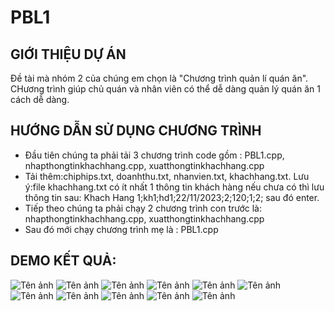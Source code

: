 # PBL1
## GIỚI THIỆU DỰ ÁN 
Đề tài mà nhóm 2 của chúng em chọn là "Chương trình quản lí quán ăn". CHương trình giúp chủ quán và nhân viên có thể dễ dàng quản lý quán ăn 1 cách dễ dàng.
## HƯỚNG DẪN SỬ DỤNG CHƯƠNG TRÌNH
- Đầu tiên chúng ta phải tải 3 chương trình code gồm : PBL1.cpp, nhapthongtinkhachhang.cpp, xuatthongtinkhachhang.cpp
- Tải thêm:chiphips.txt, doanhthu.txt, nhanvien.txt, khachhang.txt. Lưu ý:file khachhang.txt có ít nhất 1 thông tin khách hàng nếu chưa có thì lưu thông tin sau: Khach Hang 1;kh1;hd1;22/11/2023;2;120;1;2; sau đó enter.
- Tiếp theo chúng ta phải chạy 2 chương trình con trước là: nhapthongtinkhachhang.cpp, xuatthongtinkhachhang.cpp 
- Sau đó mới chạy chương trình mẹ là : PBL1.cpp
## DEMO KẾT QUẢ:
![Tên ảnh](https://scontent.fhan4-3.fna.fbcdn.net/v/t1.15752-9/351266018_1417406105761329_2588364042001250788_n.png?_nc_cat=100&ccb=1-7&_nc_sid=ae9488&_nc_ohc=rb7MhvHNQGYAX9Cy68I&_nc_oc=AQnBHdbIvFRnd-w9iZTH7Tbe3WfPTAhS9PAygaPe9lGPsGk4KOimwR7it94eOniyCtU&_nc_ht=scontent.fhan4-3.fna&oh=03_AdR-JKV_hI67xIQPmwjzXLVJpHbootgXufSjz8d0_IL7xw&oe=64A28DD4)
![Tên ảnh](https://scontent.fhan4-3.fna.fbcdn.net/v/t1.15752-9/344777610_1936030090092237_1997662962609295715_n.png?_nc_cat=103&ccb=1-7&_nc_sid=ae9488&_nc_ohc=k0pt3_D38sIAX8Xgpoi&_nc_oc=AQlU0gl19oMPwgqVGY-iqVidg2DJDhajcP254wh1gO3iARSSHMLy2eUR4jhcLBVbr-8&_nc_ht=scontent.fhan4-3.fna&oh=03_AdSRpHfApgoSNke6ypS4yhEKCCmweF81UOYhFF96NI4krQ&oe=64A29D49)
![Tên ảnh](https://scontent.fhan4-3.fna.fbcdn.net/v/t1.15752-9/351478436_636689845166432_778076159907882148_n.png?_nc_cat=103&ccb=1-7&_nc_sid=ae9488&_nc_ohc=aAvs5Acvsj0AX8boDE1&_nc_ht=scontent.fhan4-3.fna&oh=03_AdQscvNgg9-qGwbDYmfzqkFdJH-_W4ogQZIPm5oMrosMZw&oe=64A28C73)
![Tên ảnh](https://scontent.fhan4-3.fna.fbcdn.net/v/t1.15752-9/350988777_787068706149365_1790983302171623840_n.png?_nc_cat=100&ccb=1-7&_nc_sid=ae9488&_nc_ohc=M5qxHIIgDj4AX-MFhaK&_nc_ht=scontent.fhan4-3.fna&oh=03_AdQq_W0HK8WGB6jKIYNrorOVYTytujPn78j4MrcUsAAL4g&oe=64A2799B) 
![Tên ảnh](https://scontent.fhan4-1.fna.fbcdn.net/v/t1.15752-9/351591693_1256330045244594_368627208636764933_n.png?_nc_cat=105&ccb=1-7&_nc_sid=ae9488&_nc_ohc=aPv9-6guUMAAX86YPBs&_nc_ht=scontent.fhan4-1.fna&oh=03_AdQPmiR4S7sN2ACHkdzgEYC7NjsmJrUudJgZzlrx7wDHYQ&oe=64A273BD)
![Tên ảnh](https://scontent.fhan3-1.fna.fbcdn.net/v/t1.15752-9/350380350_792195652558316_4072343343026229406_n.png?_nc_cat=102&ccb=1-7&_nc_sid=ae9488&_nc_ohc=Yz8-xbGnJSwAX8QWIYX&_nc_ht=scontent.fhan3-1.fna&oh=03_AdTWHE7hqJ9M2OoU5A4whYECSr_blCN0Z2czm5nQP-0e1A&oe=64A2933D)
![Tên ảnh](https://scontent.fhan4-2.fna.fbcdn.net/v/t1.15752-9/351502712_1513995026027893_2158932395599629654_n.png?_nc_cat=111&ccb=1-7&_nc_sid=ae9488&_nc_ohc=4r_VKEzBQr8AX8z-b0g&_nc_ht=scontent.fhan4-2.fna&oh=03_AdQULkIIvQtu7HyznxZKjgdhO2rNZoxPWauuaSeiYiT0HQ&oe=64A28370)
![Tên ảnh](![image](https://github.com/MuiKTMT/PBL1/assets/131487706/5d0da52b-fcbf-412e-b095-04dff8440dad)
)
![Tên ảnh](https://scontent.fhan4-2.fna.fbcdn.net/v/t1.15752-9/351098137_1316365572300163_3607724380574514574_n.png?_nc_cat=111&ccb=1-7&_nc_sid=ae9488&_nc_ohc=9rixC5anF84AX-tyK3R&_nc_ht=scontent.fhan4-2.fna&oh=03_AdQmgepgkiJ4vtdBmV5Evkv3iN6NpuuRbv30hhpsVBcf5A&oe=64A29715)
![Tên ảnh](https://scontent.fhan3-2.fna.fbcdn.net/v/t1.15752-9/351107019_634715592041963_3878444459769334996_n.png?_nc_cat=107&ccb=1-7&_nc_sid=ae9488&_nc_ohc=rqR3UAu7sz4AX8yoQxt&_nc_ht=scontent.fhan3-2.fna&oh=03_AdRB4Kg6FzzfptZS7PseQ0Cxol5FULyo_D_1GSersUd6bQ&oe=64A273E3)
![Tên ảnh](https://scontent.fhan4-3.fna.fbcdn.net/v/t1.15752-9/351455771_556719893203829_1193232971919513216_n.png?_nc_cat=100&ccb=1-7&_nc_sid=ae9488&_nc_ohc=BI-dvnoeC-EAX99rkLg&_nc_ht=scontent.fhan4-3.fna&oh=03_AdQjb90DqzbUnveEFlXkQTG7lOIsbS6KLtfxGFnoww1Cyg&oe=64A2718E)



